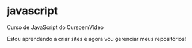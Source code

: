 # javascript
 Curso de JavaScript do CursoemVídeo

Estou aprendendo a criar sites e agora vou gerenciar meus repositórios!

